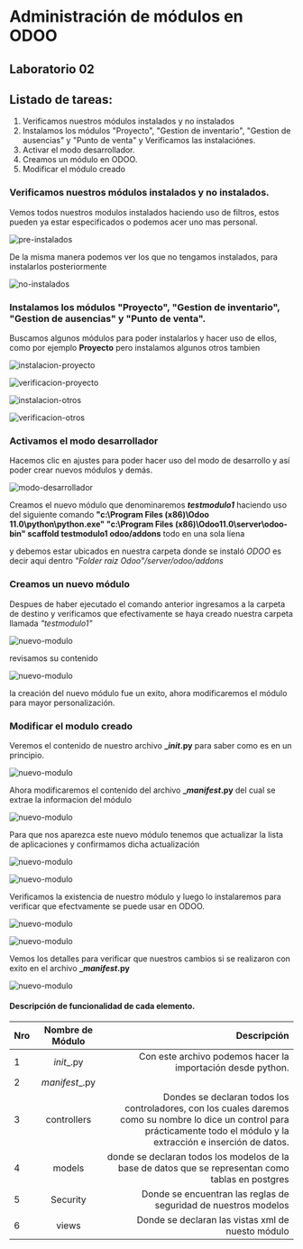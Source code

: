 # Administración de módulos en ODOO

## Laboratorio 02

Listado de tareas:
-----------------
1. Verificamos nuestros módulos instalados y  no instalados
2. Instalamos los módulos "Proyecto", "Gestion de inventario", "Gestion de ausencias" y "Punto de venta" y Verificamos las instalaciónes.
3. Activar el modo desarrollador.
4. Creamos un módulo en ODOO.
5. Modificar el módulo creado

### Verificamos nuestros módulos instalados y  no instalados.

Vemos todos nuestros modulos instalados haciendo uso de filtros, estos pueden ya estar especificados o podemos acer uno mas personal.

![pre-instalados](imagenes/1_modulos_instalados.PNG)

De la misma manera podemos ver los que no tengamos instalados, para instalarlos posteriormente

![no-instalados](imagenes/2_modulos_no_instalados.PNG)

### Instalamos los módulos "Proyecto", "Gestion de inventario", "Gestion de ausencias" y "Punto de venta".

Buscamos algunos módulos para poder instalarlos y hacer uso de ellos, como por ejemplo **Proyecto** pero instalamos algunos otros tambien

![instalacion-proyecto](imagenes/3_Instalacion_de_modulo_proyecto.PNG)

![verificacion-proyecto](imagenes/4_modulo_instalado.PNG)

![instalacion-otros](imagenes/5_instalacion_de_mas_modulos.PNG)

![verificacion-otros](imagenes/6_aplicaciones_instaladas.PNG)

### Activamos el modo desarrollador

Hacemos clic en ajustes para poder hacer uso del modo de desarrollo y así poder crear nuevos módulos y demás.

![modo-desarrollador](imagenes/7_activamos_el_modo_desarrollador.PNG)

Creamos el nuevo módulo que denominaremos **_testmodulo1_** haciendo uso del siguiente comando **"c:\Program    Files    (x86)\Odoo    11.0\python\python.exe"    "c:\Program    Files    (x86)\Odoo11.0\server\odoo-bin" scaffold testmodulo1 odoo/addons** todo en una sola líena

y debemos estar ubicados en nuestra carpeta donde se instaló _ODOO_ es decir aqui dentro *_"Folder raiz Odoo"/server/odoo/addons_*

### Creamos un nuevo módulo

Despues de haber ejecutado el comando anterior ingresamos a la carpeta de destino y verificamos que efectivamente se haya creado nuestra carpeta llamada _"testmodulo1"_

![nuevo-modulo](imagenes/8_verificamos_la_creacion_del_modulo.PNG)

revisamos su contenido

![nuevo-modulo](imagenes/9_Verificamos_el_contenido.PNG)

la creación del nuevo módulo fue un exito, ahora modificaremos el módulo para mayor personalización.

### Modificar el modulo creado

Veremos el contenido de nuestro archivo **__init_.py** para saber como es en un principio.

![nuevo-modulo](imagenes/10_Vemos_el_contenido_del_archivo_init.PNG)

Ahora modificaremos el contenido del archivo **__manifest_.py** del cual se extrae la informacion del módulo

![nuevo-modulo](imagenes/11_Modificamos_parametros_en_el_archivo_manifest.PNG)

Para que nos aparezca este nuevo módulo tenemos que actualizar la lista de aplicaciones y confirmamos dicha actualización

![nuevo-modulo](imagenes/12_Actualizamos_la_lista_de_aplicaciones.PNG)

![nuevo-modulo](imagenes/13_confirmacion_de_actualiacion.PNG)

Verificamos la existencia de nuestro módulo y luego  lo instalaremos para verificar que efectvamente se puede usar en ODOO.

![nuevo-modulo](imagenes/14_verificamos_la_existencia_de_nuestro_modulo.PNG)

![nuevo-modulo](imagenes/15_Instalamos_nuestro_modulo_y_verificamos.PNG)

Vemos los detalles para verificar que nuestros cambios si se realizaron con exito en el archivo **__manifest_.py**

![nuevo-modulo](imagenes/16_Vemos_los_detalles_y_comprobamos_que_se_pueda_desinstalar.PNG)

#### Descripción de funcionalidad de cada elemento.
 Nro | Nombre de Módulo | Descripción 
:----- | :----------------: | -----------: 
 1 | _init__.py | Con este archivo podemos hacer la importación desde python. 
 2 | _manifest__.py |  | Este es el archivo que se encarga de la descripción del módulo, módulos del cual depende, carga las vistas involucradas en el módulo, datos demo, datos de seguridad, etc. 
 3 | controllers | Dondes se declaran todos los controladores, con los cuales daremos como su nombre lo dice un control para prácticamente todo el módulo y la extracción e inserción de datos. 
 4 | models | donde se declaran todos los modelos de la base de datos que se representan como tablas en postgres 
 5 | Security | Donde se encuentran las reglas de seguridad de nuestros modelos 
 6 | views | Donde se declaran las vistas xml de nuesto módulo 